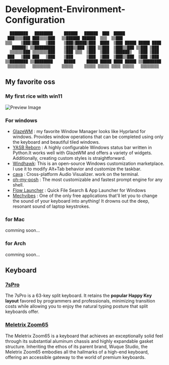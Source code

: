 # Development-Environment-Configuration
```bash
  ████████   ████████     ██████   ██████  ███  █████                   
 ███▒▒▒▒███ ███▒▒▒▒███   ▒▒██████ ██████  ▒▒▒  ▒▒███                    
▒▒▒    ▒███▒███   ▒███    ▒███▒█████▒███  ████  ▒███ █████ █████ ████   
   ██████▒ ▒▒█████████    ▒███▒▒███ ▒███ ▒▒███  ▒███▒▒███ ▒▒███ ▒███    
  ▒▒▒▒▒▒███ ▒▒▒▒▒▒▒███    ▒███ ▒▒▒  ▒███  ▒███  ▒██████▒   ▒███ ▒███    
 ███   ▒███ ███   ▒███    ▒███      ▒███  ▒███  ▒███▒▒███  ▒███ ▒███    
▒▒████████ ▒▒████████     █████     █████ █████ ████ █████ ▒▒████████   
 ▒▒▒▒▒▒▒▒   ▒▒▒▒▒▒▒▒     ▒▒▒▒▒     ▒▒▒▒▒ ▒▒▒▒▒ ▒▒▒▒ ▒▒▒▒▒   ▒▒▒▒▒▒▒▒                                                                                                       
```
## My favorite oss
### My first rice with win11
![Preview Image](https://github.com/yuzukq/Development-Environment-Configuration/raw/main/laptop-windows/preview/prev.png)
### For windows
- [GlazeWM](https://github.com/glzr-io/glazewm) : my favorite Window Manager looks like Hyprland for windows. Provides window operations that can be completed using only the keyboard and beautiful tiled windows.
- [YASB Reborn](https://github.com/amnweb/yasb) : A highly configurable Windows status bar written in Python.It works well with GlazeWM and offers a variety of widgets. Additionally, creating custom styles is straightforward.
- [Windhawk](https://github.com/ramensoftware/windhawk): This is an open-source Windows customization marketplace. I use it to modify Alt+Tab behavior and customize the taskbar.
- [cava](https://github.com/karlstav/cava) : Cross-platform Audio Visualizer. work on the terminal. 
- [oh-my-posh](https://github.com/jandedobbeleer/oh-my-posh) : The most customizable and fastest prompt engine for any shell.
- [Flow Launcher](https://github.com/Flow-Launcher/Flow.Launcher) : Quick File Search & App Launcher for Windows
- [Mechvibes](https://github.com/hainguyents13/mechvibes/) : One of the only free applications that'll let you to change the sound of your  keyboard into anything! It drowns out the deep, resonant sound of laptop keystrokes.

### for Mac
comming soon...

### for Arch
comming soon...

## Keyboard
### [7sPro](https://shop.yushakobo.jp/products/7spro?srsltid=AfmBOorEbllinQ2dF88-bsftmyEYNCMrsZxG6kcr9BiSvGNYmtND6P7d)
The 7sPro is a 63-key split keyboard.
It retains the **popular Happy Key layout** favored by programmers and professionals, minimizing transition costs while allowing you to enjoy the natural typing posture that split keyboards offer.


### [Meletrix Zoom65](https://shop.yushakobo.jp/products/3766?srsltid=AfmBOooLOGn_IHP4ocw1WJK7AZkNERWZpM5idpKeONNoF8D3GDYEquC0)
The Meletrix Zoom65 is a keyboard that achieves an exceptionally solid feel through its substantial aluminum chassis and highly expandable gasket structure.
Inheriting the ethos of its parent brand, Wuque Studio, the Meletrix Zoom65 embodies all the hallmarks of a high-end keyboard, offering an accessible gateway to the world of premium keyboards.